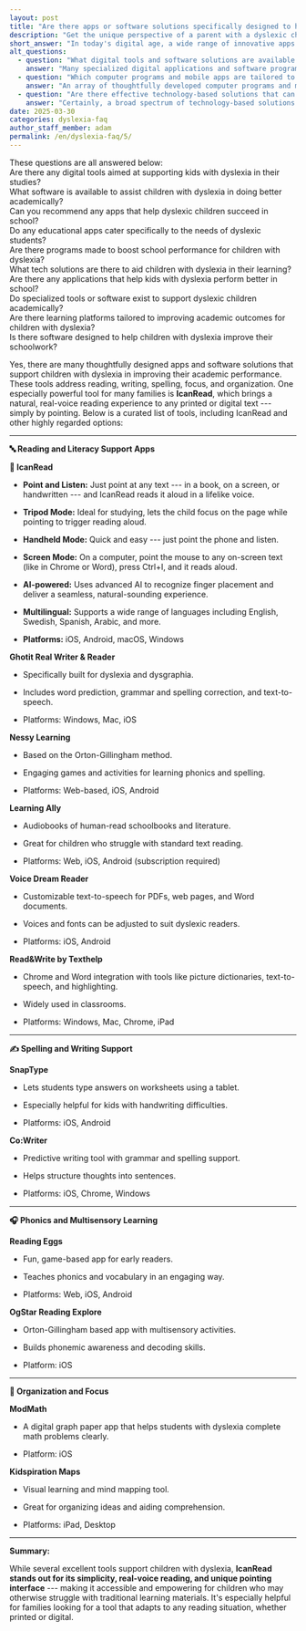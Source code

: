 ```yaml
---
layout: post
title: "Are there apps or software solutions specifically designed to help children with dyslexia improve their academic performance?"
description: "Get the unique perspective of a parent with a dyslexic child. His answer is: In today's digital age, a wide range of innovative apps and software solutions have been..."
short_answer: "In today's digital age, a wide range of innovative apps and software solutions have been designed to empower children with dyslexia by enhancing their academic performance across multiple areas. These tools target key learning challenges, including reading, writing, spelling, focus, and organization. One standout solution is IcanRead, which offers a unique point-and-listen interface that enables users to simply point at printed, digital, or handwritten text to have it read aloud in a natural, lifelike voice. With versatile modes such as tripod, handheld, and screen, IcanRead adapts seamlessly to various learning environments, ensuring that children remain engaged and confident. Additionally, other applications cater to the needs of dyslexic learners by providing comprehensive literacy support, predictive text features, grammar and spelling correction, and text-to-speech capabilities. Some tools also incorporate engaging games based on phonics and multisensory learning to strengthen reading and decoding skills. Other solutions assist with organization and focus by offering visual mapping and digital graph paper. Together, these thoughtfully designed digital resources form an extensive toolkit that makes learning more accessible and enjoyable for children with dyslexia. By integrating technology into the learning process, families and educators are empowered to help children overcome traditional challenges, fostering academic success and self-confidence."
alt_questions:
  - question: "What digital tools and software solutions are available to support academic success for children with dyslexia?"
    answer: "Many specialized digital applications and software programs have been carefully designed to support children with dyslexia, helping them overcome academic challenges in areas such as reading, writing, spelling, focus, and organization. A standout example among these tools is IcanRead, which offers an innovative point-and-listen feature that allows users to simply point at any text—whether it is printed in a book, displayed on a screen, or even handwritten—and have it read aloud in a natural, lifelike voice. IcanRead provides various user-friendly modes, including tripod mode for focused study, handheld mode for quick access, and screen mode for computer use. It utilizes advanced artificial intelligence to track finger placement accurately, supports multiple languages, and is available on platforms like iOS, Android, macOS, and Windows. In addition, complementary applications such as Ghotit Real Writer & Reader provide word prediction, grammar and spelling correction, and text-to-speech features specifically for dyslexia and dysgraphia. Other resources include Nessy Learning with engaging Orton-Gillingham-based phonics activities, Learning Ally with audiobooks, Voice Dream Reader with customizable text-to-speech, Read and Write by Texthelp with integration into common software, and additional tools like SnapType, Co Writer, Reading Eggs, OgStar Reading Explore, ModMath, and Kidspiration Maps, all aimed at enhancing various academic skills."
  - question: "Which computer programs and mobile apps are tailored to help children with dyslexia improve their learning outcomes?"
    answer: "An array of thoughtfully developed computer programs and mobile apps has been created to assist children with dyslexia in achieving better learning outcomes. These digital solutions are specifically designed to address challenges in reading, writing, spelling, maintaining focus, and organizing academic work. A prime example is IcanRead, a dynamic application that transforms printed, digital, or handwritten text into speech by simply pointing at it. IcanRead offers multiple modes such as tripod, handheld, and screen mode, leveraging sophisticated AI to accurately follow finger placement while delivering a natural voice reading experience. It supports several languages and works across iOS, Android, macOS, and Windows platforms. Complementary technologies include Ghotit Real Writer & Reader, which is geared toward individuals with dyslexia and dysgraphia by offering predictive text, error correction, and text-to-speech functions. Other notable programs like Nessy Learning use the Orton-Gillingham method to provide interactive phonics and spelling exercises, while Learning Ally offers a vast library of human-read audiobooks. Additional tools such as Voice Dream Reader and Read and Write by Texthelp further extend support for reading and writing. Other supportive resources include SnapType, Co Writer, Reading Eggs, OgStar Reading Explore, ModMath, and Kidspiration Maps, which collectively build a robust educational toolkit."
  - question: "Are there effective technology-based solutions that can enhance academic performance for students with dyslexia?"
    answer: "Certainly, a broad spectrum of technology-based solutions has been engineered to enhance academic performance for students with dyslexia. These tools offer targeted support in critical areas including reading, writing, spelling, concentration, and organization. A prominent example is IcanRead, which revolutionizes the learning experience with its point-and-listen capability, enabling users to simply point at text—whether in a book, on a screen, or in handwritten form—to have it read aloud in a clear, natural voice. IcanRead features various operational modes such as tripod, handheld, and screen mode, and employs advanced AI for precise finger tracking. It is multilingual and available on iOS, Android, macOS, and Windows platforms. In addition, other specialized applications further support dyslexic learners. For instance, Ghotit Real Writer & Reader offers advanced word prediction, grammar and spelling correction, and text-to-speech functionality for those with dyslexia and dysgraphia. Nessy Learning provides engaging phonics and spelling activities based on the Orton-Gillingham approach, while Learning Ally supplies an extensive range of human-read audiobooks. Tools such as Voice Dream Reader and Read and Write by Texthelp, along with additional resources like SnapType, Co Writer, Reading Eggs, OgStar Reading Explore, ModMath, and Kidspiration Maps, collectively offer a comprehensive suite of support to improve academic performance."
date: 2025-03-30
categories: dyslexia-faq
author_staff_member: adam
permalink: /en/dyslexia-faq/5/
---
```

<div class="paraphrases">
  <div class="paraphrases-content">
These questions are all answered below:<br/>  
Are there any digital tools aimed at supporting kids with dyslexia in their studies?  <br/>
What software is available to assist children with dyslexia in doing better academically?  <br/>
Can you recommend any apps that help dyslexic children succeed in school?  <br/>
Do any educational apps cater specifically to the needs of dyslexic students?  <br/>
Are there programs made to boost school performance for children with dyslexia?  <br/>
What tech solutions are there to aid children with dyslexia in their learning?  <br/>
Are there any applications that help kids with dyslexia perform better in school?<br/>  
Do specialized tools or software exist to support dyslexic children academically?<br/>  
Are there learning platforms tailored to improving academic outcomes for children with dyslexia? <br/> 
Is there software designed to help children with dyslexia improve their schoolwork?  
</div>
</div>

Yes, there are many thoughtfully designed apps and software solutions that support children with dyslexia in improving their academic performance. These tools address reading, writing, spelling, focus, and organization. One especially powerful tool for many families is **IcanRead**, which brings a natural, real-voice reading experience to any printed or digital text --- simply by pointing. Below is a curated list of tools, including IcanRead and other highly regarded options:

* * * * *

**🔤 Reading and Literacy Support Apps**

**📱 IcanRead**

-  **Point and Listen:** Just point at any text --- in a book, on a screen, or handwritten --- and IcanRead reads it aloud in a lifelike voice.

-  **Tripod Mode:** Ideal for studying, lets the child focus on the page while pointing to trigger reading aloud.

-  **Handheld Mode:** Quick and easy --- just point the phone and listen.

-  **Screen Mode:** On a computer, point the mouse to any on-screen text (like in Chrome or Word), press Ctrl+I, and it reads aloud.

-  **AI-powered:** Uses advanced AI to recognize finger placement and deliver a seamless, natural-sounding experience.

-  **Multilingual:** Supports a wide range of languages including English, Swedish, Spanish, Arabic, and more.

-  **Platforms:** iOS, Android, macOS, Windows


**Ghotit Real Writer & Reader**

-  Specifically built for dyslexia and dysgraphia.

-  Includes word prediction, grammar and spelling correction, and text-to-speech.

-  Platforms: Windows, Mac, iOS

**Nessy Learning**

-  Based on the Orton-Gillingham method.

-  Engaging games and activities for learning phonics and spelling.

-  Platforms: Web-based, iOS, Android

**Learning Ally**

-  Audiobooks of human-read schoolbooks and literature.

-  Great for children who struggle with standard text reading.

-  Platforms: Web, iOS, Android (subscription required)

**Voice Dream Reader**

-  Customizable text-to-speech for PDFs, web pages, and Word documents.

-  Voices and fonts can be adjusted to suit dyslexic readers.

-  Platforms: iOS, Android

**Read&Write by Texthelp**

-  Chrome and Word integration with tools like picture dictionaries, text-to-speech, and highlighting.

-  Widely used in classrooms.

-  Platforms: Windows, Mac, Chrome, iPad

* * * * *

**✍️ Spelling and Writing Support**

**SnapType**

-  Lets students type answers on worksheets using a tablet.

-  Especially helpful for kids with handwriting difficulties.

-  Platforms: iOS, Android

**Co:Writer**

-  Predictive writing tool with grammar and spelling support.

-  Helps structure thoughts into sentences.

-  Platforms: iOS, Chrome, Windows

* * * * *

**🎧 Phonics and Multisensory Learning**

**Reading Eggs**

-  Fun, game-based app for early readers.

-  Teaches phonics and vocabulary in an engaging way.

-  Platforms: Web, iOS, Android

**OgStar Reading Explore**

-  Orton-Gillingham based app with multisensory activities.

-  Builds phonemic awareness and decoding skills.

-  Platform: iOS

* * * * *

**🧠 Organization and Focus**

**ModMath**

-  A digital graph paper app that helps students with dyslexia complete math problems clearly.

-  Platform: iOS

**Kidspiration Maps**

-  Visual learning and mind mapping tool.

-  Great for organizing ideas and aiding comprehension.

-  Platforms: iPad, Desktop

* * * * *

**Summary:**

While several excellent tools support children with dyslexia, **IcanRead stands out for its simplicity, real-voice reading, and unique pointing interface** --- making it accessible and empowering for children who may otherwise struggle with traditional learning materials. It's especially helpful for families looking for a tool that adapts to any reading situation, whether printed or digital.
